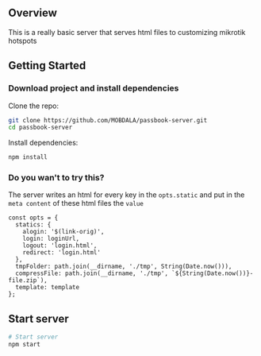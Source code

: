 ## Overview
This is a really basic server that serves html files to customizing mikrotik hotspots

## Getting Started

### Download project and install dependencies
Clone the repo:
```sh
git clone https://github.com/MOBDALA/passbook-server.git
cd passbook-server
```

Install dependencies:
```sh
npm install
```

### Do you wan't to try this?
The server writes an html for every key in the `opts.static` and put in the `meta content` of these html files the `value`

```
const opts = {
  statics: {
    alogin: '$(link-orig)',
    login: loginUrl,
    logout: 'login.html',
    redirect: 'login.html'
  },
  tmpFolder: path.join(__dirname, './tmp', String(Date.now())),
  compressFile: path.join(__dirname, './tmp', `${String(Date.now())}-file.zip`),
  template: template
};
```

## Start server
```sh
# Start server
npm start
```
